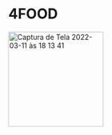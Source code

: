 # 4FOOD
<img width="190" alt="Captura de Tela 2022-03-11 às 18 13 41" src="https://user-images.githubusercontent.com/84419088/157967536-3d5abc4c-d145-4eda-96c6-40db25b9df6a.png">
